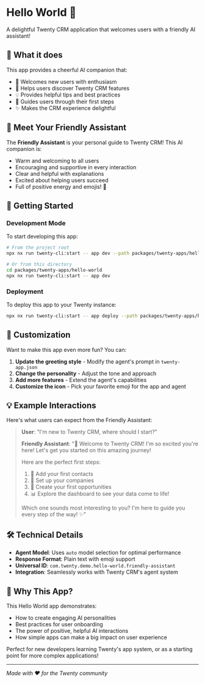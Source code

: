 # Hello World 👋

A delightful Twenty CRM application that welcomes users with a friendly AI assistant!

## 🌟 What it does

This app provides a cheerful AI companion that:
- 🎉 Welcomes new users with enthusiasm
- 🚀 Helps users discover Twenty CRM features  
- 💡 Provides helpful tips and best practices
- 🎯 Guides users through their first steps
- ✨ Makes the CRM experience delightful

## 🤖 Meet Your Friendly Assistant

The **Friendly Assistant** is your personal guide to Twenty CRM! This AI companion is:
- Warm and welcoming to all users
- Encouraging and supportive in every interaction
- Clear and helpful with explanations
- Excited about helping users succeed
- Full of positive energy and emojis! 🌈

## 🚀 Getting Started

### Development Mode

To start developing this app:

```bash
# From the project root
npx nx run twenty-cli:start -- app dev --path packages/twenty-apps/hello-world

# Or from this directory
cd packages/twenty-apps/hello-world
npx nx run twenty-cli:start -- app dev
```

### Deployment

To deploy this app to your Twenty instance:

```bash
npx nx run twenty-cli:start -- app deploy --path packages/twenty-apps/hello-world
```

## 🎨 Customization

Want to make this app even more fun? You can:

1. **Update the greeting style** - Modify the agent's prompt in `twenty-app.json`
2. **Change the personality** - Adjust the tone and approach
3. **Add more features** - Extend the agent's capabilities
4. **Customize the icon** - Pick your favorite emoji for the app and agent

## 💡 Example Interactions

Here's what users can expect from the Friendly Assistant:

> **User**: "I'm new to Twenty CRM, where should I start?"
> 
> **Friendly Assistant**: "🎉 Welcome to Twenty CRM! I'm so excited you're here! Let's get you started on this amazing journey! 
> 
> Here are the perfect first steps:
> 1. 👥 Add your first contacts
> 2. 🏢 Set up your companies  
> 3. 🎯 Create your first opportunities
> 4. 📊 Explore the dashboard to see your data come to life!
> 
> Which one sounds most interesting to you? I'm here to guide you every step of the way! ✨"

## 🛠️ Technical Details

- **Agent Model**: Uses `auto` model selection for optimal performance
- **Response Format**: Plain text with emoji support
- **Universal ID**: `com.twenty.demo.hello-world.friendly-assistant`
- **Integration**: Seamlessly works with Twenty CRM's agent system

## 🌈 Why This App?

This Hello World app demonstrates:
- How to create engaging AI personalities
- Best practices for user onboarding
- The power of positive, helpful AI interactions
- How simple apps can make a big impact on user experience

Perfect for new developers learning Twenty's app system, or as a starting point for more complex applications!

---

*Made with ❤️ for the Twenty community*
